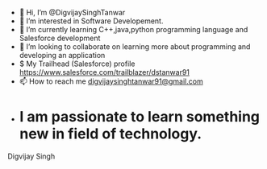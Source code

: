 - 👋 Hi, I’m @DigvijaySinghTanwar
- 👀 I’m interested in Software Developement.
- 🌱 I’m currently learning C++,java,python programming language and Salesforce development
- 💞️ I’m looking to collaborate on learning more about programming and developing an application
-  $ My Trailhead (Salesforce) profile https://www.salesforce.com/trailblazer/dstanwar91
- 📫 How to reach me digvijaysinghtanwar91@gmail.com
-  #  I am passionate to learn something new in field of technology.
<!---- Programming 
DigvijaySinghTanwar/DigvijaySinghTanwar is a ✨ special ✨ repository because its `README.md` (this file) appears on your GitHub profile.
You can click the Preview link to take a look at your changes.
--->
Digvijay Singh

